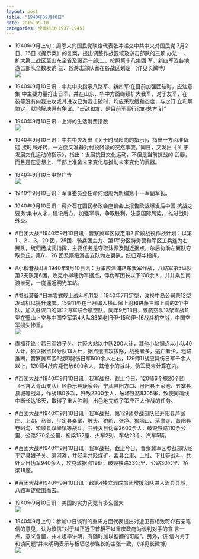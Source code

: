 ```yaml
---
layout: post
title: "1940年09月10日"
date: 2015-09-10
categories: 全面抗战(1937-1945)
---
```


<meta name="referrer" content="no-referrer" />

- 1940年9月上旬：周恩来向国民党联络代表张冲递交中共中央对国民党 7月2日、16日《提示案》的复案，提出调整作战区域及游击部队的三项 办法:一、扩大第二战区至山东全省及绥远一部;二、按照第十八集团 军、新四军及各地游击部队全数发饷;三、各游击部队留在各战区划定 （详见长微博） <br/><img src="https://ww3.sinaimg.cn/large/aca367d8jw1evxr41tig3j20c8090dgx.jpg" />

- 1940年9月10日讯：中共中央指示八路军、新四军:在目前加强团结时，应注意集 中主要力量打击日军，并在山东、华中方面继续扩大我军，对于友军，在 彼等没有向我进攻或其进攻已为我击破时，均应采取缓和态度，与之订 立和解协定，就地解决原有争议。“击敌和友，是目前军事行动的总方 针” 

- 1940年9月10日讯：上海的生活消费指数 <br/><img src="https://ww4.sinaimg.cn/large/aca367d8jw1evxo7nybhaj20m50xg7ma.jpg" />

- 1940年9月10日讯：中共中央发出《关于时局趋向的指示》，指出一方面准备迎 接时局好转，一方面又准备对付投降派的突然事变。”同日，又发出《关 于发展文化运动的指示》，指出：发展抗日文化运动，不但是当前抗战的 武器，而且是在思想上、干部上准备未来变化与推动未来变化的武器。 

- 1940年9月10日申报广告 <br/><img src="https://ww2.sinaimg.cn/large/aca367d8jw1evxmhvdkivj20kv0h6n1a.jpg" />

- 1940年9月10日讯：军事委员会任命何绍周为新编第十一军副军长。 

- 1940年9月10日讯：蒋介石在国民参政会座谈会上报告欧战爆发后中国 抗战之要务:集中人才，建设后方，加强军事，争取胜利，注意国际局势， 推进战时外交。 

- #百团大战#1940年9月10日讯：晋察冀军区拟定第2 阶段战役作战计划：以第1 、2 、3，20 团，25团、骑兵团主力、第1军分区特务营和军区工兵连为右翼队，统归杨成武指挥，主要任务是夺取沫源及附近据点，尔后协助左翼队夺取灵丘，第6 、26 团及察绥游击支队为左翼队，统归邓华指挥。  

- #小柳巷战斗# 1940年9月10日讯：为策应津浦路东我军作战，八路军第5纵队第2支队第6团，攻克小柳巷伪军据点，俘伪军团长以下100余人，并并乘胜南渡淮河，一度逼近明光车站。 

- #参战装备#日本零式舰上战斗机11型：1940年7月定型，改换中岛公司荣12型发动机以提升速度。15架11型在当月编入横山保上尉和进藤三郎上尉的2个中队，加入驻汉口的第12海军联合航空队。同年9月13日，该航空队13架零战11型在璧山上空与中国空军第4大队33架老旧伊-15和伊-16战斗机空战，中国空军损失惨重。 <br/><img src="https://ww2.sinaimg.cn/large/aca367d8jw1evx4jyh53qj20go0t5447.jpg" />

- 直播评论：若日军娘子关、井陉大站以中队200人计，其他小站据点以小队40人计，独立据点以分队13人计，据点遭围攻拔除，战死者多，逃亡者少，粗略推断，晋察冀军区6战即毙伤日军500余人左右，129师11战应毙伤日军千余人以上，120师4战应毙伤敌600余人，其他小的战斗，伪军尚未计算在内。 

- #百团大战#1940年9月10日讯：我军战报，截止今日，120师6个旅20个团（不含大青山支队）经静乐县康家会、宁武县阳方口、汾阳县王家池、五寨县县城等战斗，作战180多次，歼敌2200余人，破坏铁路8305米，致使同蒲线中断长达18天，取得了重大胜利，出色地完成了策应正太作战的任务。 

- #百团大战#1940年9月10日讯：我军战报，第129师参战部队经寿阳县芦家庄、上湖、马首、平定县桑掌、坡头、狼峪、张净、狮垴山、落摩寺、昔阳县卷峪沟、和顺县双峰镇等战斗，共歼灭日伪军2600余人，破毁铁路110余公里、公路270余公里、桥梁152座、火车2列、车站23个、汽车5辆。 

- #百团大战#1940年9月10日讯：我军战报，截止今日，晋察冀军区参战部队经平定县娘子关、磨河滩，井陉县井陉煤矿，盂县会里、上社、下社等战斗，共歼灭日伪军940余人，攻克敌据点19处，破毁铁路33公里、公路30公里、桥梁18座。 

- #百团大战#1940年9月10日讯：敌第4独立混成旅团增援部队进入盂县县城，八路军遂撤围而去。 

- 1940年9月10日讯：美国的实力究竟有多么强大 <br/><img src="https://ww2.sinaimg.cn/large/aca367d8jw1evwzxtqsddj20fj1eh4db.jpg" />

- 1940年9月上旬：参加中日谈判的重庆方面代表提出对近卫首相致蒋介石亲笔 信的意见，认为该信“对于纠正近卫首相不以重庆政府为谈判对手的宣 言一点，意义含蓄，并未坦率讲明，有随时加以推翻的可能”。另外，该 信内关于和谈问题“并未明确表示与板垣总参谋长的主张一致，（详见长微博）  <br/><img src="https://ww3.sinaimg.cn/large/aca367d8jw1evwzcxz62nj20c80dvq51.jpg" />

